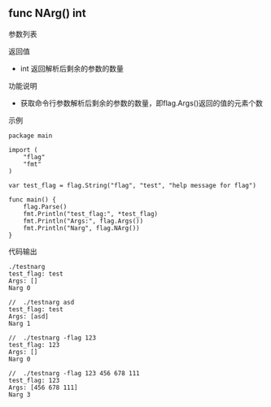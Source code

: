 ## func NArg() int

参数列表

返回值
- int 返回解析后剩余的参数的数量

功能说明
- 获取命令行参数解析后剩余的参数的数量，即flag.Args()返回的值的元素个数   

示例
        
    package main
    
    import (
        "flag"
        "fmt"
    )
    
    var test_flag = flag.String("flag", "test", "help message for flag")
    
    func main() {
        flag.Parse()
        fmt.Println("test_flag:", *test_flag)
        fmt.Println("Args:", flag.Args())
        fmt.Println("Narg", flag.NArg())
    }

代码输出
        
    ./testnarg
    test_flag: test
    Args: []
    Narg 0
    
    //  ./testnarg asd
    test_flag: test
    Args: [asd]
    Narg 1
    
    //  ./testnarg -flag 123
    test_flag: 123
    Args: []
    Narg 0
    
    //  ./testnarg -flag 123 456 678 111
    test_flag: 123
    Args: [456 678 111]
    Narg 3
